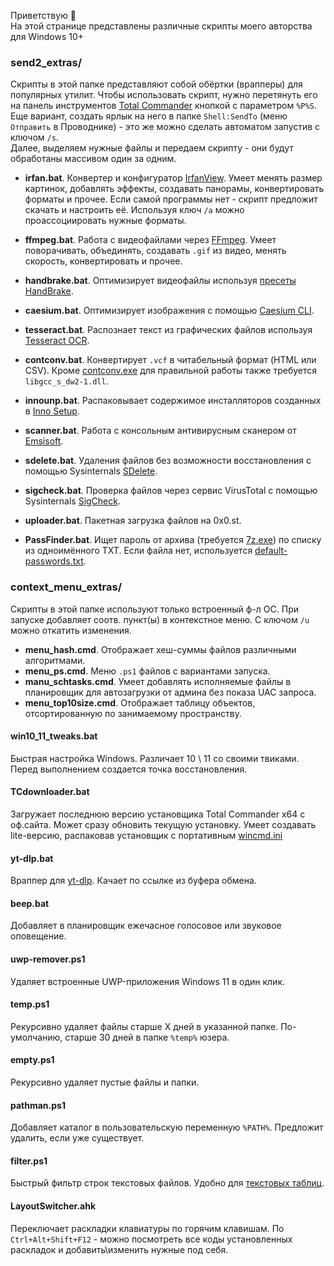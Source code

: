 Приветствую 👋  
На этой странице представлены различные скрипты моего авторства для Windows 10+

### send2_extras/
Скрипты в этой папке представляют собой обёртки (врапперы) для популярных утилит. Чтобы использовать скрипт, нужно перетянуть его на панель инструментов [Total Commander](https://github.com/wincmd64/blog/wiki/TotalCmd) кнопкой с параметром `%P%S`. Еще вариант, создать ярлык на него в папке `Shell:SendTo` (меню `Отправить` в Проводнике) - это же можно сделать автоматом запустив с ключом `/s`.  
Далее, выделяем нужные файлы и передаем скрипту - они будут обработаны массивом один за одним.

* **irfan.bat**. Конвертер и конфигуратор [IrfanView](https://www.irfanview.com). Умеет менять размер картинок, добавлять эффекты, создавать панорамы, конвертировать форматы и прочее. 
Если самой программы нет - скрипт предложит скачать и настроить её. Используя ключ `/a` можно проассоциировать нужные форматы.

* **ffmpeg.bat**. Работа с видеофайлами через [FFmpeg](https://ffmpeg.org). Умеет поворачивать, объединять, создавать `.gif` из видео, менять скорость, конвертировать и прочее.

* **handbrake.bat**. Оптимизирует видеофайлы используя [пресеты HandBrake](https://handbrake.fr/docs/en/latest/technical/official-presets.html).

* **caesium.bat**. Оптимизирует изображения с помощью [Caesium CLI](https://github.com/Lymphatus/caesium-clt). 

* **tesseract.bat**. Распознает текст из графических файлов используя [Tesseract OCR](https://github.com/UB-Mannheim/tesseract).

* **contconv.bat**. Конвертирует `.vcf` в читабельный формат (HTML или CSV). Кроме [contconv.exe](https://github.com/DarkHobbit/doublecontact/releases) для правильной работы также требуется `libgcc_s_dw2-1.dll`.
  
* **innounp.bat**. Распаковывает содержимое инсталляторов созданных в [Inno Setup](https://jrsoftware.org).

* **scanner.bat**. Работа с консольным антивирусным сканером от [Emsisoft](https://www.emsisoft.com/en/commandline-scanner/). 

* **sdelete.bat**. Удаления файлов без возможности восстановления с помощью Sysinternals [SDelete](https://learn.microsoft.com/sysinternals/downloads/sdelete).
  
* **sigcheck.bat**. Проверка файлов через сервис VirusTotal с помощью Sysinternals [SigCheck](https://learn.microsoft.com/sysinternals/downloads/sigcheck).

* **uploader.bat**. Пакетная загрузка файлов на 0x0.st.

* **PassFinder.bat**. Ищет пароль от архива (требуется [7z.exe](https://7-zip.org)) по списку из одноимённого TXT. Если файла нет, используется [default-passwords.txt](https://github.com/danielmiessler/SecLists/blob/master/Passwords/Default-Credentials/default-passwords.txt).

### context_menu_extras/
Скрипты в этой папке используют только встроенный ф-л ОС. При запуске добавляет соотв. пункт(ы) в контекстное меню. С ключом `/u` можно откатить изменения.

* **menu_hash.cmd**. Отображает хеш-суммы файлов различными алгоритмами.
* **menu_ps.cmd**. Меню `.ps1` файлов с вариантами запуска.
* **manu_schtasks.cmd**. Умеет добавлять исполняемые файлы в планировщик для автозагрузки от админа без показа UAC запроса.
* **menu_top10size.cmd**. Отображает таблицу объектов, отсортированную по занимаемому пространству.

#### win10_11_tweaks.bat
Быстрая настройка Windows. Различает 10 \ 11 со своими твиками. Перед выполнением создается точка восстановления.

#### TCdownloader.bat
Загружает последнюю версию установщика Total Commander x64 с оф.сайта. Может сразу обновить текущую установку. Умеет создавать lite-версию, распаковав установщик с портативным [wincmd.ini](https://github.com/wincmd64/blog/blob/main/wincmd_portable.ini)

#### yt-dlp.bat
Враппер для [yt-dlp](https://github.com/yt-dlp/yt-dlp). Качает по ссылке из буфера обмена.

#### beep.bat
Добавляет в планировщик ежечасное голосовое или звуковое оповещение.

#### uwp-remover.ps1
Удаляет встроенные UWP-приложения Windows 11 в один клик.

#### temp.ps1
Рекурсивно удаляет файлы старше Х дней в указанной папке. По-умолчанию, старше 30 дней в папке `%temp%` юзера.

#### empty.ps1
Рекурсивно удаляет пустые файлы и папки.

#### pathman.ps1
Добавляет каталог в пользовательскую переменную `%PATH%`. Предложит удалить, если уже существует.

#### filter.ps1
Быстрый фильтр строк текстовых файлов. Удобно для [текстовых таблиц](https://www.tablesgenerator.com/text_tables).

#### LayoutSwitcher.ahk
Переключает раскладки клавиатуры по горячим клавишам. По `Ctrl+Alt+Shift+F12` - можно посмотреть все коды установленных раскладок и добавить\изменить нужные под себя.

